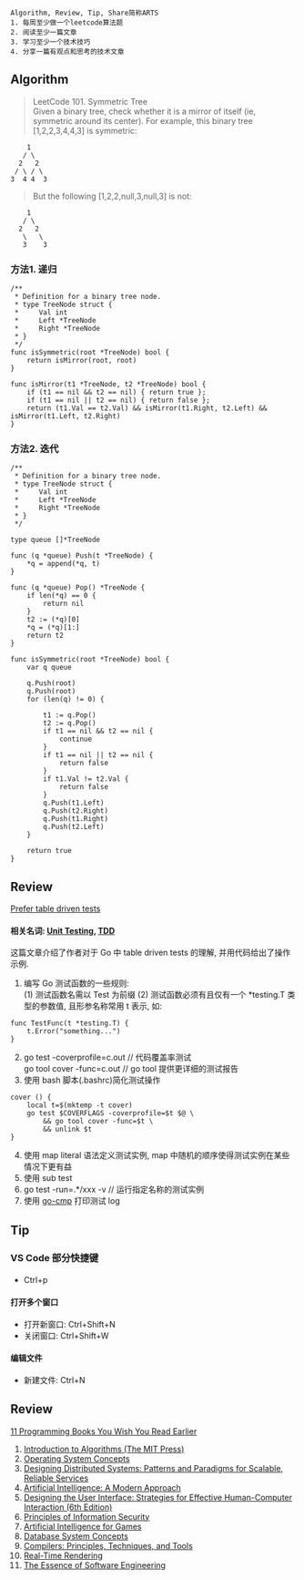```
Algorithm, Review, Tip, Share简称ARTS
1. 每周至少做一个leetcode算法题
2. 阅读至少一篇文章
3. 学习至少一个技术技巧
4. 分享一篇有观点和思考的技术文章
```
## Algorithm
> LeetCode 101. Symmetric Tree  
Given a binary tree, check whether it is a mirror of itself (ie, symmetric around its center).
> For example, this binary tree [1,2,2,3,4,4,3] is symmetric:
```
    1
   / \
  2   2
 / \ / \
3  4 4  3
```
> But the following [1,2,2,null,3,null,3] is not:
```
    1
   / \
  2   2
   \   \
   3    3
```

### 方法1. 递归
```
/**
 * Definition for a binary tree node.
 * type TreeNode struct {
 *     Val int
 *     Left *TreeNode
 *     Right *TreeNode
 * }
 */
func isSymmetric(root *TreeNode) bool {
    return isMirror(root, root)
}

func isMirror(t1 *TreeNode, t2 *TreeNode) bool {
    if (t1 == nil && t2 == nil) { return true };
    if (t1 == nil || t2 == nil) { return false };
    return (t1.Val == t2.Val) && isMirror(t1.Right, t2.Left) && isMirror(t1.Left, t2.Right)
} 
```
### 方法2. 迭代
```
/**
 * Definition for a binary tree node.
 * type TreeNode struct {
 *     Val int
 *     Left *TreeNode
 *     Right *TreeNode
 * }
 */

type queue []*TreeNode

func (q *queue) Push(t *TreeNode) {
    *q = append(*q, t)
}

func (q *queue) Pop() *TreeNode {
    if len(*q) == 0 {
        return nil
    }
    t2 := (*q)[0]
    *q = (*q)[1:]
    return t2
}

func isSymmetric(root *TreeNode) bool {
    var q queue
    
    q.Push(root)
    q.Push(root)
    for (len(q) != 0) {
        
        t1 := q.Pop()
        t2 := q.Pop()
        if t1 == nil && t2 == nil {
            continue
        }
        if t1 == nil || t2 == nil {
            return false
        }
        if t1.Val != t2.Val {
            return false
        }
        q.Push(t1.Left)
        q.Push(t2.Right)
        q.Push(t1.Right)
        q.Push(t2.Left)
    }
    
    return true
}
```
## Review
[Prefer table driven tests](https://dave.cheney.net/2019/05/07/prefer-table-driven-tests)  
#### 相关名词: [Unit Testing](https://dave.cheney.net/2019/04/03/absolute-unit-test), [TDD](https://www.youtube.com/watch?v=EZ05e7EMOLM)

这篇文章介绍了作者对于 Go 中 table driven tests 的理解, 并用代码给出了操作示例.  
1. 编写 Go 测试函数的一些规则:  
(1) 测试函数名需以 Test 为前缀
(2) 测试函数必须有且仅有一个 *testing.T 类型的参数值, 且形参名称常用 t 表示, 如:
```
func TestFunc(t *testing.T) {
    t.Error("something...")
}
```
2. go test -coverprofile=c.out // 代码覆盖率测试  
go tool cover -func=c.out // go tool 提供更详细的测试报告
3. 使用 bash 脚本(.bashrc)简化测试操作
```
cover () {
    local t=$(mktemp -t cover)
    go test $COVERFLAGS -coverprofile=$t $@ \
        && go tool cover -func=$t \
        && unlink $t
}
```
4. 使用 map literal 语法定义测试实例, map 中随机的顺序使得测试实例在某些情况下更有益
5. 使用 sub test 
6. go test -run=.*/xxx -v // 运行指定名称的测试实例
7. 使用 [go-cmp](https://github.com/google/go-cmp) 打印测试 log 

## Tip
### VS Code 部分快捷键
#### 
- Ctrl+p
#### 打开多个窗口
- 打开新窗口: Ctrl+Shift+N
- 关闭窗口: Ctrl+Shift+W
#### 编辑文件
- 新建文件: Ctrl+N
## Review
[11 Programming Books You Wish You Read Earlier](https://hackernoon.com/programming-books-you-wish-you-read-earlier-1066ce29cd9d)  
1. [Introduction to Algorithms (The MIT Press)](https://www.amazon.com/gp/product/0262033844/ref=as_li_tl?ie=UTF8&tag=zeroequalsfal-20&camp=1789&creative=9325&linkCode=as2&creativeASIN=0262033844&linkId=d020cc1ba685a5825b806eca67ffbca8)
2. [Operating System Concepts](https://www.amazon.com/gp/product/1118063333/ref=as_li_tl?ie=UTF8&tag=zeroequalsfal-20&camp=1789&creative=9325&linkCode=as2&creativeASIN=1118063333&linkId=4aace3da54248418737913981ee51f24)
3. [Designing Distributed Systems: Patterns and Paradigms for Scalable, Reliable Services](https://www.amazon.com/gp/product/1491983647/ref=as_li_tl?ie=UTF8&tag=zeroequalsfal-20&camp=1789&creative=9325&linkCode=as2&creativeASIN=1491983647&linkId=5630c60a01ebbda8beb270dde8879d49)
4. [Artificial Intelligence: A Modern Approach](https://www.amazon.com/gp/product/9332543518/ref=as_li_tl?ie=UTF8&tag=zeroequalsfal-20&camp=1789&creative=9325&linkCode=as2&creativeASIN=9332543518&linkId=d01c6c70480b5bb97712ea8d4f488ded) 
5. [Designing the User Interface: Strategies for Effective Human-Computer Interaction (6th Edition)](https://www.amazon.com/gp/product/013438038X/ref=as_li_tl?ie=UTF8&tag=zeroequalsfal-20&camp=1789&creative=9325&linkCode=as2&creativeASIN=013438038X&linkId=ad9e2c9f2927f14b49c730db1676fc6a)
6. [Principles of Information Security](https://www.amazon.com/gp/product/1337102067/ref=as_li_tl?ie=UTF8&tag=zeroequalsfal-20&camp=1789&creative=9325&linkCode=as2&creativeASIN=1337102067&linkId=5b0327616fefc97968c06286405c15b0)
7. [Artificial Intelligence for Games](https://www.amazon.com/gp/product/0123747317/ref=as_li_tl?ie=UTF8&tag=zeroequalsfal-20&camp=1789&creative=9325&linkCode=as2&creativeASIN=0123747317&linkId=ec50f8665e25eb112654a16555ea0231)
8. [Database System Concepts](https://www.amazon.com/gp/product/0073523321/ref=as_li_tl?ie=UTF8&tag=zeroequalsfal-20&camp=1789&creative=9325&linkCode=as2&creativeASIN=0073523321&linkId=3b3e942198ce39f36667fdf7d057edfc)
9. [Compilers: Principles, Techniques, and Tools](https://www.amazon.com/gp/product/0201100886/ref=as_li_tl?ie=UTF8&tag=zeroequalsfal-20&camp=1789&creative=9325&linkCode=as2&creativeASIN=0201100886&linkId=702cf3b2428d29dcf214e5d3a2cebf08)
10. [Real-Time Rendering](https://www.amazon.com/gp/product/1138627003/ref=as_li_tl?ie=UTF8&tag=zeroequalsfal-20&camp=1789&creative=9325&linkCode=as2&creativeASIN=1138627003&linkId=83d585e2481898fdafb57ef306f19f2d)
11. [The Essence of Software Engineering](https://www.amazon.com/gp/product/B07DSCXWN5/ref=as_li_tl?ie=UTF8&tag=zeroequalsfal-20&camp=1789&creative=9325&linkCode=as2&creativeASIN=B07DSCXWN5&linkId=96759aa485278a655fd076b40a3e21b6)
